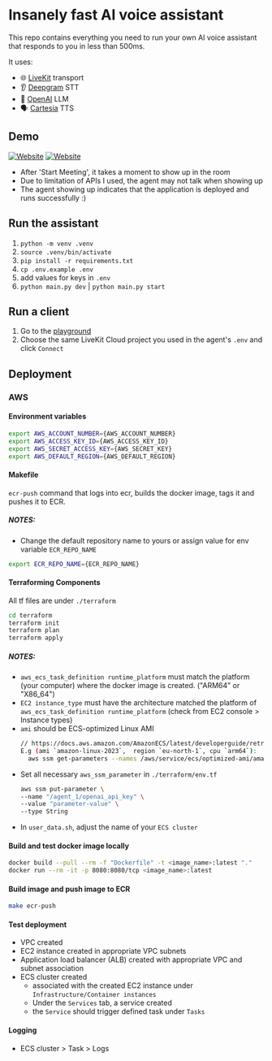 # Insanely fast AI voice assistant

This repo contains everything you need to run your own AI voice assistant that responds to you in less than 500ms.

It uses:
- 🌐 [LiveKit](https://github.com/livekit) transport
- 👂 [Deepgram](https://deepgram.com/) STT
- 🧠 [OpenAI](https://openai.com/) LLM
- 🗣️ [Cartesia](https://cartesia.ai/) TTS

## Demo
[![Website](https://img.shields.io/badge/Demo%20Website-AWS-teal?style=for-the-badge&logo=world&logoColor=white&color=0891b2)](https://intelligent-interface-2634xn.sandbox.livekit.io/)
[![Website](https://img.shields.io/badge/Demo%20Website-AWS-teal?style=for-the-badge&logo=world&logoColor=white&color=0891b2)](https://intelligent-pipeline-1eqc65.sandbox.livekit.io/)
- After 'Start Meeting', it takes a moment to show up in the room 
- Due to limitation of APIs I used, the agent may not talk when showing up
- The agent showing up indicates that the application is deployed and runs successfully :)

## Run the assistant

1. `python -m venv .venv`
2. `source .venv/bin/activate`
3. `pip install -r requirements.txt`
4. `cp .env.example .env`
5. add values for keys in `.env`
6. `python main.py dev` | `python main.py start`


## Run a client

1. Go to the [playground](https://agents-playground.livekit.io/#cam=0&mic=1&video=0&audio=1&chat=0&theme_color=amber)
2. Choose the same LiveKit Cloud project you used in the agent's `.env` and click `Connect`

## Deployment
### AWS
#### Environment variables
```bash
export AWS_ACCOUNT_NUMBER={AWS_ACCOUNT_NUMBER}
export AWS_ACCESS_KEY_ID={AWS_ACCESS_KEY_ID}
export AWS_SECRET_ACCESS_KEY={AWS_SECRET_KEY}
export AWS_DEFAULT_REGION={AWS_DEFAULT_REGION}
```
#### Makefile
`ecr-push` command that logs into ecr, builds the docker image, tags it and pushes it to ECR.
##### NOTES:
- Change the default repository name to yours or assign value for env variable `ECR_REPO_NAME`
```bash
export ECR_REPO_NAME={ECR_REPO_NAME}
```
#### Terraforming Components
All tf files are under `./terraform`
```bash
cd terraform
terraform init
terraform plan
terraform apply
```
##### NOTES:
- `aws_ecs_task_definition runtime_platform` must match the platform (your computer) where the docker image is created. ("ARM64" or "X86_64")
- `EC2 instance_type` must have the architecture matched the platform of `aws_ecs_task_definition runtime_platform` (check from EC2 console > Instance types)
- `ami` should be ECS-optimized Linux AMI
    ```bash
    // https://docs.aws.amazon.com/AmazonECS/latest/developerguide/retrieve-ecs-optimized_AMI.html
    E.g (ami `amazon-linux-2023`,  region `eu-north-1`, cpu `arm64`): 
      aws ssm get-parameters --names /aws/service/ecs/optimized-ami/amazon-linux-2023/arm64/recommended --region eu-north-1
    ```
- Set all necessary `aws_ssm_parameter` in `./terraform/env.tf`
    ```bash
    aws ssm put-parameter \
    --name "/agent_1/openai_api_key" \
    --value "parameter-value" \
    --type String
    ```
- In `user_data.sh`, adjust the name of your `ECS cluster`
#### Build and test docker image locally
```bash
docker build --pull --rm -f "Dockerfile" -t <image_name>:latest "."
docker run --rm -it -p 8080:8080/tcp <image_name>:latest
```
#### Build image and push image to ECR
```bash
make ecr-push
```
#### Test deployment
- VPC created
- EC2 instance created in appropriate VPC subnets
- Application load balancer (ALB) created with appropriate VPC and subnet association
- ECS cluster created
  - associated with the created EC2 instance under `Infrastructure/Container instances`
  - Under the `Services` tab, a service created
  - the `Service` should trigger defined task under `Tasks`
#### Logging
- ECS cluster > Task > Logs

